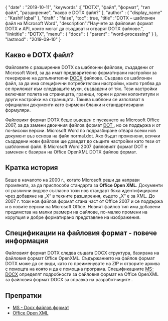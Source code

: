 {
  "date" : "2019-10-11",
  "keywords" :[ "DOTX", "файл", "формат", "тип файл", "разширение", "какво е DOTX файл?" ],
  "author" : {
    "display_name" : "Kashif Iqbal"
},
  "draft" : "false",
  "toc" : true,
  "title" :"DOTX – шаблонен файл на Microsoft Word",
  "description":"Научете за файловия формат DOTX и API, които могат да създават и отварят DOTX файлове.",
  "linktitle" : "DOTX",
  "menu" : {
    "docs" : {
      "parent" : "word-processing"
}
},
  "lastmod" : "2019-09-10"
}

## Какво е DOTX файл?

Файловете с разширение DOTX са шаблонни файлове, създадени от Microsoft Word, за да имат предварително форматирани настройки за генериране на допълнителни [DOCX](/bg/word-processing/docx/) файлове. Създава се шаблонен файл, за да има специфични потребителски настройки, които трябва да се приложат към следващите мухи, създадени от тях. Тези настройки включват полета на страницата, граници, горни и долни колонтитули и други настройки на страницата. Такива шаблони се използват в официални документи като фирмени бланки и стандартизирани формуляри.

Файловият формат DOTX беше въведен с пускането на Microsoft Office 2007, за да замени двоичния файлов формат [DOT ](/bg/word-processing/dot/), но се поддържа и от по-високи версии. Microsoft Word по подразбиране отваря всеки нов документ въз основа на файл normal.dot. Ако бъдат променени, всички създадени нови файлове ще доведат до същите настройки като тези от шаблонния файл. В Microsoft Word 2007 файловият формат DOT е заменен с базиран на Office OpenXML DOTX файлов формат.

## Кратка история ##

Беше в началото на 2000 г., когато Microsoft реши да направи промяната, за да приспособи стандарта за **Office Open XML**. Документи от различни видове съгласно този нов стандарт бяха идентифицирани чрез добавяне на „X“ в техните разширения, където „X“ е за XML. До 2007 г. този нов файлов формат стана част от Office 2007 и се поддържа и в новите версии на Microsoft Office. Новият файлов тип има добавени предимства на малки размери на файлове, по-малко промени на корупция и добре форматирано представяне на изображения.

## Спецификации на файловия формат - повече информация

Файловият формат DOTX следва същата DOCX структура, базирана на файловия формат Office OpenXML. Съдържанието на файлов формат DOTX може да се види, като го преименувате на ZIP и отворите архива с помощта на която и да е помощна програма. Спецификациите [MS-DOCX](https://msdn.microsoft.com/en-us/library/dd773189(v#office.12).aspx) определят подробности за файловия формат на Office OpenXML за файловия формат DOCX за справка на разработчиците .

## Препратки ##

* [MS - Docx файлов формат](https://msdn.microsoft.com/en-us/library/dd773189(v#office.12).aspx)
* [Office Open XML](http://officeopenxml.com/)

